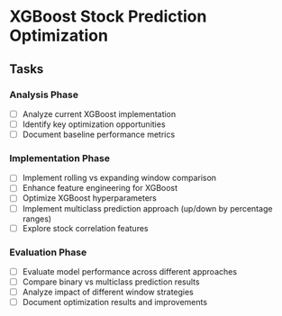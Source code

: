 # XGBoost Stock Prediction Optimization

## Tasks

### Analysis Phase
- [ ] Analyze current XGBoost implementation
- [ ] Identify key optimization opportunities
- [ ] Document baseline performance metrics

### Implementation Phase
- [ ] Implement rolling vs expanding window comparison
- [ ] Enhance feature engineering for XGBoost
- [ ] Optimize XGBoost hyperparameters
- [ ] Implement multiclass prediction approach (up/down by percentage ranges)
- [ ] Explore stock correlation features

### Evaluation Phase
- [ ] Evaluate model performance across different approaches
- [ ] Compare binary vs multiclass prediction results
- [ ] Analyze impact of different window strategies
- [ ] Document optimization results and improvements
